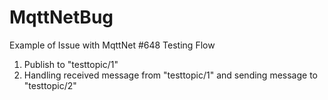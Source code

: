 # MqttNetBug
Example of Issue with MqttNet #648
Testing Flow 
1. Publish to "testtopic/1"
2. Handling received message from "testtopic/1" and sending message to "testtopic/2"
